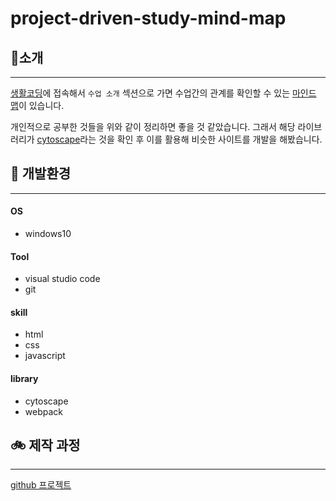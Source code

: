 # project-driven-study-mind-map

## 🚀소개
---

[생활코딩](https://opentutorials.org/course/1)에 접속해서 `수업 소개` 섹션으로 가면 수업간의 관계를 확인할 수 있는 [마인드 맵](https://seomal.org/)이 있습니다.

개인적으로 공부한 것들을 위와 같이 정리하면 좋을 것 같았습니다. 
그래서 해당 라이브러리가 [cytoscape](https://js.cytoscape.org/#getting-started)라는 것을 확인 후 이를 활용해 비슷한 사이트를 개발을 해봤습니다.

## 🍱 개발환경
---

#### OS
- windows10
#### Tool
- visual studio code
- git
#### skill
- html
- css
- javascript
#### library
- cytoscape
- webpack

## 🚲 제작 과정
---

[github 프로젝트](https://github.com/users/nomelancholy/projects/4)